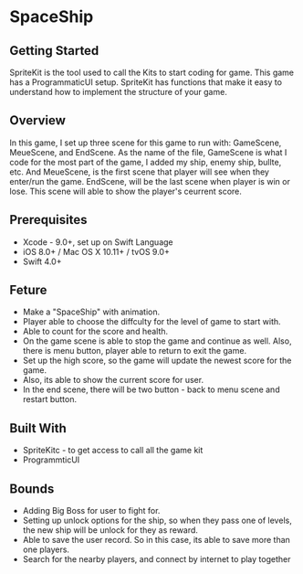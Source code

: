 # SpaceShip

## Getting Started
SpriteKit is the tool used to call the Kits to start coding for game. This game has a ProgrammaticUI setup. SpriteKit has functions that make it easy to understand how to implement the structure of your game.

## Overview
In this game, I set up three scene for this game to run with: GameScene, MeueScene, and EndScene. As the name of the file, GameScene is what I code for the most part of the game, I added my ship, enemy ship, bullte, etc. And MeueScene, is the first scene that player will see when they enter/run the game. EndScene, will be the last scene when player is win or lose. This scene will able to show the player's ceurrent score. 

## Prerequisites
* Xcode - 9.0+, set up on Swift Language
* iOS 8.0+ / Mac OS X 10.11+ / tvOS 9.0+
* Swift 4.0+

## Feture
* Make a "SpaceShip" with animation.
* Player able to choose the diffculty for the level of game to start with.
* Able to count for the score and health.
* On the game scene is able to stop the game and continue as well. Also, there is menu button, player able to return to exit     the game. 
* Set up the high score, so the game will update the newest score for the game.
* Also, its able to show the current score for user. 
* In the end scene, there will be two button - back to menu scene and restart button. 

## Built With
* SpriteKitc - to get access to call all the game kit
* ProgrammticUI 

## Bounds
* Adding Big Boss for user to fight for.
* Setting up unlock options for the ship, so when they pass one of levels, the new ship will be unlock for they as reward.
* Able to save the user record. So in this case, its able to save more than one players.
* Search for the nearby players, and connect by internet to play together


